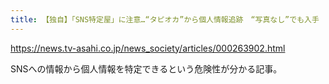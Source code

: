 ```yaml
---
title: 【独自】「SNS特定屋」に注意…“タピオカ”から個人情報追跡　“写真なし”でも入手
---
```


https://news.tv-asahi.co.jp/news_society/articles/000263902.html

SNSへの情報から個人情報を特定できるという危険性が分かる記事。


